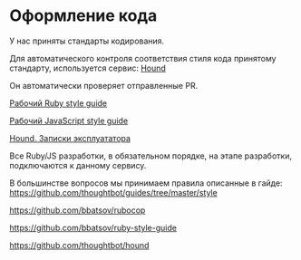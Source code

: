 # Оформление кода

У нас приняты стандарты кодирования.

Для автоматического контроля соответствия стиля кода принятому стандарту, используется сервис: [Hound](http://hound.railsc.ru)

Он автоматически проверяет отправленные PR.

[Рабочий Ruby style guide](http://hound.railsc.ru/style_guides/ruby.yml)

[Рабочий JavaScript style guide](http://hound.railsc.ru/style_guides/javascript.json)

[Hound. Записки эксплуататора](https://conf.railsc.ru/pages/viewpage.action?pageId=25264403)

Все Ruby/JS разработки, в обязательном порядке, на этапе разработки, подключаются к данному сервису.

В большинстве вопросов мы принимаем правила описанные в гайде:
https://github.com/thoughtbot/guides/tree/master/style

https://github.com/bbatsov/rubocop

https://github.com/bbatsov/ruby-style-guide

https://github.com/thoughtbot/hound
